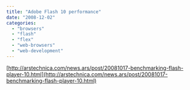 ```yaml
---
title: "Adobe Flash 10 performance"
date: "2008-12-02"
categories: 
  - "browsers"
  - "flash"
  - "flex"
  - "web-browsers"
  - "web-development"
---
```


[http://arstechnica.com/news.ars/post/20081017-benchmarking-flash-player-10.html](http://arstechnica.com/news.ars/post/20081017-benchmarking-flash-player-10.html)
